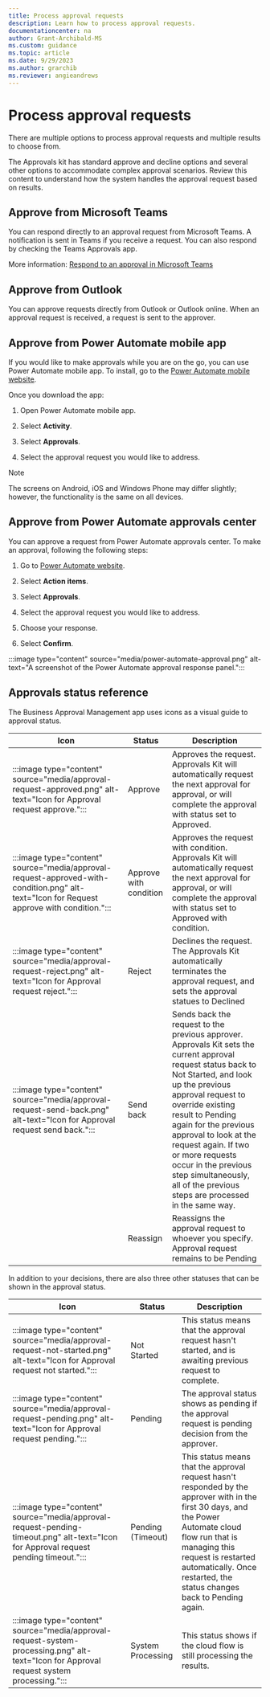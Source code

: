```yaml
---
title: Process approval requests 
description: Learn how to process approval requests.
documentationcenter: na
author: Grant-Archibald-MS
ms.custom: guidance
ms.topic: article
ms.date: 9/29/2023
ms.author: grarchib
ms.reviewer: angieandrews
---
```


# Process approval requests

There are multiple options to process approval requests and multiple results to choose from.

The Approvals kit has standard approve and decline options and several other options to accommodate complex approval scenarios. Review this content to understand how the system handles the approval request based on results.

## Approve from Microsoft Teams

You can respond directly to an approval request from Microsoft Teams. A notification is sent in Teams if you receive a request. You can also respond by checking the Teams Approvals app. 

More information: [Respond to an approval in Microsoft Teams](../../teams/respond-to-approvals-in-teams.md#approve-or-reject-a-request-in-teams)

## Approve from Outlook

You can approve requests directly from Outlook or Outlook
online. When an approval request is received, a request is
sent to the approver.

## Approve from Power Automate mobile app

If you would like to make approvals while you are on the go, you can use Power Automate mobile app. To install, go to the [Power Automate mobile website](https://flow.microsoft.com/mobile/download/).

Once you download the app:

1. Open Power Automate mobile app.

1. Select **Activity**.

1. Select **Approvals**.

1. Select the approval request you would like to address.

>[!NOTE]
> The screens on Android, iOS and Windows Phone may differ slightly; however, the functionality is the same on all devices.

## Approve from Power Automate approvals center

You can approve a request from Power Automate approvals center. To make an approval, following the following steps:

1. Go to [Power Automate website](https://flow.microsoft.com/).

2. Select **Action items**.

3. Select **Approvals**.

4. Select the approval request you would like to address.

5. Choose your response.

6. Select **Confirm**.

:::image type="content" source="media/power-automate-approval.png" alt-text="A screenshot of the Power Automate approval response panel.":::

## Approvals status reference

The Business Approval Management app uses icons as a visual guide to approval status.

|Icon|Status|Description|
|----|------|-----------|
|:::image type="content" source="media/approval-request-approved.png" alt-text="Icon for Approval request approve.":::|Approve|Approves the request. Approvals Kit will automatically request the next approval for approval, or will complete the approval with status set to Approved.|
|:::image type="content" source="media/approval-request-approved-with-condition.png" alt-text="Icon for Request approve with condition.":::|Approve with condition|Approves the request with condition. Approvals Kit will automatically request the next approval for approval, or will complete the approval with status set to Approved with condition.|
|:::image type="content" source="media/approval-request-reject.png" alt-text="Icon for Approval request reject.":::|Reject|Declines the request. The Approvals Kit automatically terminates the approval request, and sets the approval statues to Declined|
|:::image type="content" source="media/approval-request-send-back.png" alt-text="Icon for Approval request send back.":::|Send back|Sends back the request to the previous approver. Approvals Kit sets the current approval request status back to Not Started, and look up the previous approval request to override existing result to Pending again for the previous approval to look at the request again. If two or more requests occur in the previous step simultaneously, all of the previous steps are processed in the same way.|
||Reassign|Reassigns the approval request to whoever you specify. Approval request remains to be Pending|

In addition to your decisions, there are also three other statuses that can be shown in the approval status.

|Icon|Status|Description|
|----|------|-----------|
|:::image type="content" source="media/approval-request-not-started.png" alt-text="Icon for Approval request not started.":::|Not Started|This status means that the approval request hasn't started, and is awaiting previous request to complete.
|:::image type="content" source="media/approval-request-pending.png" alt-text="Icon for Approval request pending.":::|Pending|The approval status shows as pending if the approval request is pending decision from the approver.
|:::image type="content" source="media/approval-request-pending-timeout.png" alt-text="Icon for Approval request pending timeout.":::|Pending (Timeout)|This status means that the approval request hasn't responded by the approver with in the first 30 days, and the Power Automate cloud flow run that is managing this request is restarted automatically. Once restarted, the status changes back to Pending again.
|:::image type="content" source="media/approval-request-system-processing.png" alt-text="Icon for Approval request system processing.":::|System Processing|This status shows if the cloud flow is still processing the results.|

